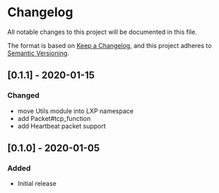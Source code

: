# Changelog

All notable changes to this project will be documented in this file.

The format is based on [Keep a Changelog](https://keepachangelog.com/en/1.0.0/),
and this project adheres to [Semantic Versioning](https://semver.org/spec/v2.0.0.html).

## [0.1.1] - 2020-01-15

### Changed

- move Utils module into LXP namespace
- add Packet#tcp_function
- add Heartbeat packet support

## [0.1.0] - 2020-01-05

### Added

- Initial release
